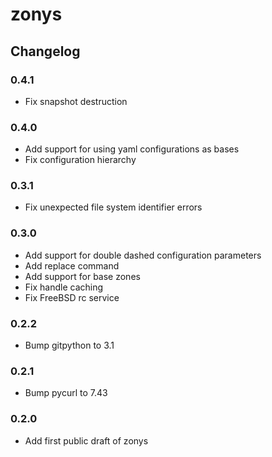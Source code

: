 # zonys

## Changelog

### 0.4.1
- Fix snapshot destruction

### 0.4.0
- Add support for using yaml configurations as bases
- Fix configuration hierarchy

### 0.3.1
- Fix unexpected file system identifier errors

### 0.3.0
- Add support for double dashed configuration parameters
- Add replace command
- Add support for base zones
- Fix handle caching
- Fix FreeBSD rc service

### 0.2.2
- Bump gitpython to 3.1

### 0.2.1
- Bump pycurl to 7.43

### 0.2.0
- Add first public draft of zonys
